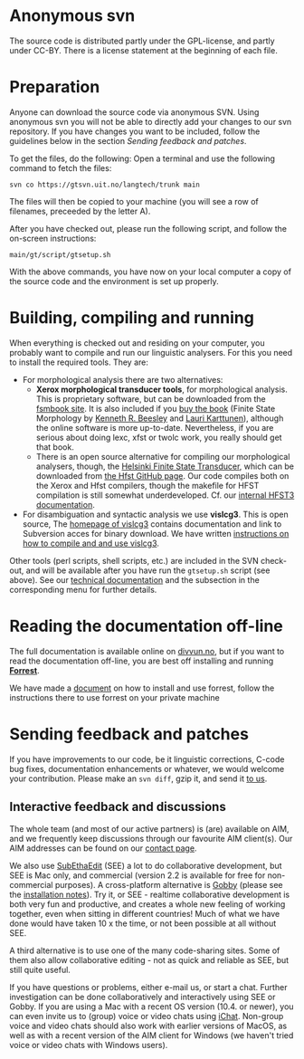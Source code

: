 # Anonymous svn

The source code is distributed partly under the GPL-license, and partly
under CC-BY. There is a license statement at the beginning of each file.

# Preparation

Anyone can download the source code via anonymous SVN. Using anonymous
svn you will not be able to directly add your changes to our svn
repository. If you have changes you want to be included, follow the
guidelines below in the section _Sending feedback and patches_.

To get the files, do the following: Open a terminal and use the
following command to fetch the files:

    svn co https://gtsvn.uit.no/langtech/trunk main

The files will then be copied to your machine (you will see a row of
filenames, preceeded by the letter A).

After you have checked out, please run the following script, and follow
the on-screen instructions:

    main/gt/script/gtsetup.sh

With the above commands, you have now on your local computer a copy of
the source code and the environment is set up properly.

# Building, compiling and running

When everything is checked out and residing on your computer, you
probably want to compile and run our linguistic analysers. For this you
need to install the required tools. They are:

- For morphological analysis there are two alternatives:
  - **Xerox morphological transducer tools**, for morphological
    analysis. This is proprietary software, but can be downloaded
    from the [fsmbook site](http://fsmbook.com/). It is also
    included if you [buy the
    book](https://web.stanford.edu/group/cslipublications/cslipublications/site/1575864347.shtml)
    (Finite State Morphology by [Kenneth R.
    Beesley](https://204.academia.edu/KennethRBeesley) and
    [Lauri Karttunen](https://web.stanford.edu/~laurik/)),
    although the online software is more up-to-date. Nevertheless,
    if you are serious about doing lexc, xfst or twolc work, you
    really should get that book.
  - There is an open source alternative for compiling our
    morphological analysers, though, the [Helsinki Finite State
    Transducer](http://www.ling.helsinki.fi/kieliteknologia/tutkimus/hfst/index.shtml),
    which can be downloaded from [the Hfst GitHub
    page](https://hfst.github.io/downloads/index.html). Our code compiles both on
    the Xerox and Hfst compilers, though the makefile for HFST
    compilation is still somewhat underdeveloped. Cf. our [internal
    HFST3 documentation](compiling_HFST3.html).
- For disambiguation and syntactic analysis we use **vislcg3**. This
  is open source, The [homepage of
  vislcg3](http://beta.visl.sdu.dk/cg3.html) contains documentation
  and link to Subversion acces for binary download. We have written
  [instructions on how to compile and and use
  vislcg3](/tools/docu-vislcg3.html).

Other tools (perl scripts, shell scripts, etc.) are included in the SVN
check-out, and will be available after you have run the `gtsetup.sh`
script (see above). See our [technical
documentation](Infrastructure.html) and the subsection in the
corresponding menu for further details.

# Reading the documentation off-line

The full documentation is available online on
[divvun.no](http://divvun.no/), but if you want to read the
documentation off-line, you are best off installing and running
**[Forrest](http://forrest.apache.org/)**.

We have made a [document](forrest-howto.html) on how to install and use
forrest, follow the instructions there to use forrest on your private
machine

# Sending feedback and patches

If you have improvements to our code, be it linguistic corrections,
C-code bug fixes, documentation enhancements or whatever, we would
welcome your contribution. Please make an `svn diff`, gzip it, and send
it [to us](mailto:giellatekno@uit.no).

## Interactive feedback and discussions

The whole team (and most of our active partners) is (are) available on
AIM, and we frequently keep discussions through our favourite AIM
client(s). Our AIM addresses can be found on our [contact
page](/admin/people.html).

We also use [SubEthaEdit](http://www.codingmonkeys.de/subethaedit/)
(SEE) a lot to do collaborative development, but SEE is Mac only, and
commercial (version 2.2 is available for free for non-commercial
purposes). A cross-platform alternative is
[Gobby](http://gobby.0x539.de/) (please see the [installation
notes](https://github.com/gobby/gobby/wiki)). Try it, or SEE -
realtime collaborative development is both very fun and productive, and
creates a whole new feeling of working together, even when sitting in
different countries! Much of what we have done would have taken 10 x the
time, or not been possible at all without SEE.

A third alternative is to use one of the many code-sharing sites. Some
of them also allow collaborative editing - not as quick and reliable as
SEE, but still quite useful.

If you have questions or problems, either e-mail us, or start a chat.
Further investigation can be done collaboratively and interactively
using SEE or Gobby. If you are using a Mac with a recent OS version
(10.4. or newer), you can even invite us to (group) voice or video chats
using [iChat](http://www.apple.com/ichat/). Non-group voice and video
chats should also work with earlier versions of MacOS, as well as with a
recent version of the AIM client for Windows (we haven't tried voice or
video chats with Windows users).
